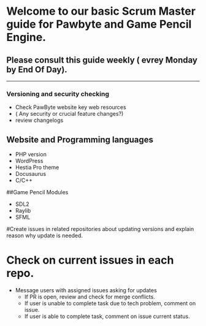 # Welcome to our basic Scrum Master guide for Pawbyte and Game Pencil Engine.

## Please consult this guide weekly ( evrey Monday by End Of Day).
---

### Versioning and security checking
- Check PawByte website key web resources
- ( Any security or crucial feature changes?) 
- review changelogs

## Website and Programming languages
- PHP version
- WordPress
- Hestia Pro theme
- Docusaurus
- C/C++ 


##Game Pencil Modules
- SDL2
- Raylib
- SFML

#Create issues in related repositories about updating versions and explain reason why update is needed.

# Check on current issues in each repo.
- Message users with assigned issues asking for updates
  - If PR is open, review and check for merge conflicts.
  - If user is unable to complete task due to tech problem, comment on issue.
  - If user is able to complete task, comment on issue current status.

